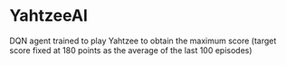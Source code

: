 # YahtzeeAI
DQN agent trained to play Yahtzee to obtain the maximum score (target score fixed at 180 points as the average of the last 100 episodes)

